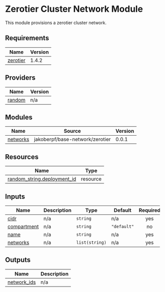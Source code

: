 # Zerotier Cluster Network Module

This module provisions a zerotier cluster network.

<!-- BEGIN_TF_DOCS -->
## Requirements

| Name | Version |
|------|---------|
| <a name="requirement_zerotier"></a> [zerotier](#requirement\_zerotier) | 1.4.2 |

## Providers

| Name | Version |
|------|---------|
| <a name="provider_random"></a> [random](#provider\_random) | n/a |

## Modules

| Name | Source | Version |
|------|--------|---------|
| <a name="module_networks"></a> [networks](#module\_networks) | jakoberpf/base-network/zerotier | 0.0.1 |

## Resources

| Name | Type |
|------|------|
| [random_string.deployment_id](https://registry.terraform.io/providers/hashicorp/random/latest/docs/resources/string) | resource |

## Inputs

| Name | Description | Type | Default | Required |
|------|-------------|------|---------|:--------:|
| <a name="input_cidr"></a> [cidr](#input\_cidr) | n/a | `string` | n/a | yes |
| <a name="input_compartment"></a> [compartment](#input\_compartment) | n/a | `string` | `"default"` | no |
| <a name="input_name"></a> [name](#input\_name) | n/a | `string` | n/a | yes |
| <a name="input_networks"></a> [networks](#input\_networks) | n/a | `list(string)` | n/a | yes |

## Outputs

| Name | Description |
|------|-------------|
| <a name="output_network_ids"></a> [network\_ids](#output\_network\_ids) | n/a |
<!-- END_TF_DOCS -->